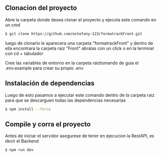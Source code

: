 ## Clonacion del proyecto

Abre la carpeta donde desea clonar el proyecto y ejecuta este comando en un cmd

```bash
$ git clone https://github.com/estefany-123/formatrackFront.git
```
luego de clonarlo le aparecera una carpeta "formatrackFront" y dentro de ella encontrara la carpeta raiz "Front" abralas con un click o en la terminal con cd + tabulador

Cree las variables de entorno en la carpeta raiztomando de guia el .env.example para crear su propio .env

## Instalación de dependencias
Luego de esto pasamos a ejecutar este comando dentro de la carpeta raiz para que se descarguen todas las dependencias necesarias 

```bash
$ npm install --force
```
## Compile y corra el proyecto

Antes de iniciar el servidor asegurese de tener en ejecucion la RestAPI, es decir el Backend

```bash
$ npm run dev
```
